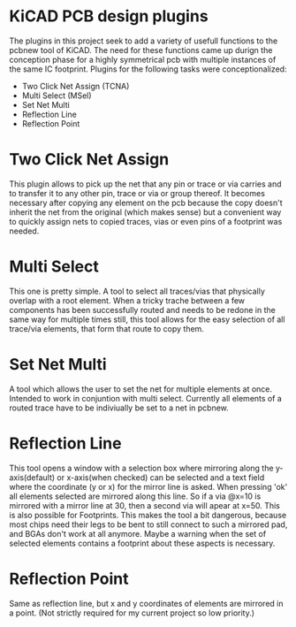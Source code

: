 # KiCAD PCB design plugins

The plugins in this project seek to add a variety of
usefull functions to the pcbnew tool of KiCAD. The need 
for these functions came up durign the conception phase for a 
highly symmetrical pcb with multiple instances of the same IC
footprint. Plugins for the following tasks were conceptionalized:

- Two Click Net Assign (TCNA)
- Multi Select (MSel)
- Set Net Multi
- Reflection Line
- Reflection Point

# Two Click Net Assign

This plugin allows to pick up the net that any pin or trace or via carries and
to transfer it to any other pin, trace or via or group thereof.
It becomes necessary after copying any element on the pcb because the copy 
doesn't inherit the net from the original (which makes sense) but a convenient
way to quickly assign nets to copied traces, vias or even pins of a footprint was needed.

# Multi Select

This one is pretty simple. A tool to select all traces/vias that physically overlap with 
a root element. When a tricky trache between a few components has been successfully routed
and needs to be redone in the same way for multiple times still, this tool allows for 
the easy selection of all trace/via elements, that form that route to copy them.

# Set Net Multi

A tool which allows the user to set the net for multiple elements at once.
Intended to work in conjuntion with multi select. Currently all elements of a 
routed trace have to be indiviually be set to a net in pcbnew.

# Reflection Line

This tool opens a window with a selection box where mirroring along the y-axis(default) or
x-axis(when checked) can be selected and a text field where the coordinate (y or x) for the 
mirror line is asked. When pressing 'ok' all elements selected are mirrored along this
line. So if a via @x=10 is mirrored with a mirror line at 30, then a second via will apear
at x=50. This is also possible for Footprints. 
This makes the tool a bit dangerous, because most chips need their legs to be bent to still
connect to such a mirrored pad, and BGAs don't work at all anymore. Maybe a 
warning when the set of selected elements contains a footprint about these aspects is necessary.

# Reflection Point

Same as reflection line, but x and y coordinates of elements are mirrored in a point.
(Not strictly required for my current project so low priority.)
